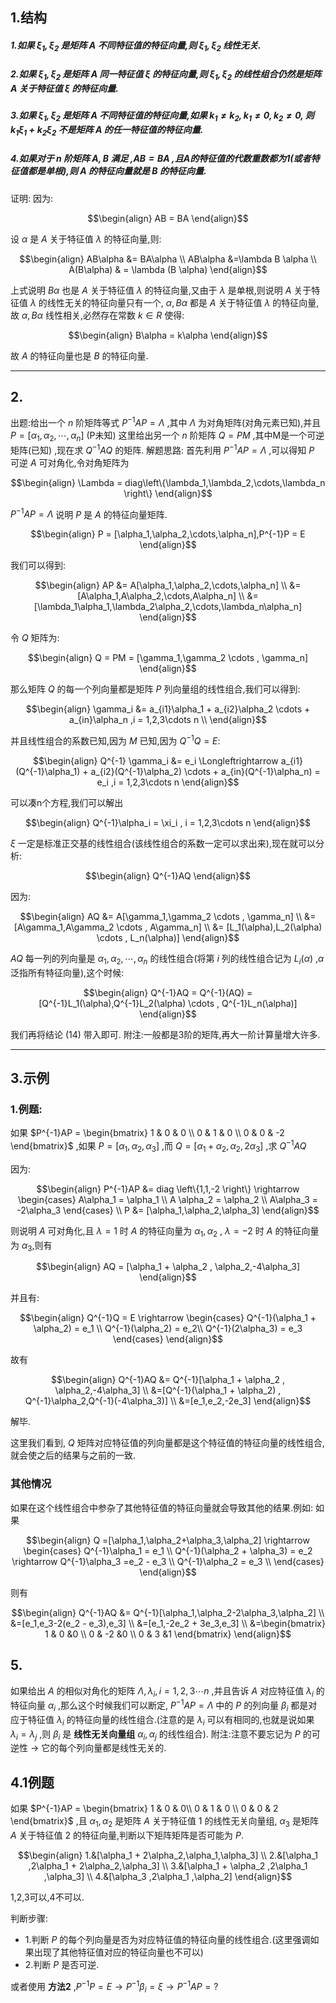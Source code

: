 ## 1.结构
##### 1.如果 $\xi_1,\xi_2$ 是矩阵 $A$ 不同特征值的特征向量,则 $\xi_1,\xi_2$ 线性无关.
##### 2.如果 $\xi_1,\xi_2$ 是矩阵 $A$ 同一特征值 $\xi$ 的特征向量,则 $\xi_1,\xi_2$ 的线性组合仍然是矩阵 $A$ 关于特征值 $\xi$ 的特征向量. 
##### 3.如果 $\xi_1,\xi_2$ 是矩阵 $A$ 不同特征值的特征向量,如果 $k_1\not ={k_2} , k_1\not ={0},k_2\not ={0},$ 则 $k_1\xi_1+k_2\xi_2$ 不是矩阵 $A$ 的任一特征值的特征向量.
##### 4.如果对于 $n$ 阶矩阵 $A,B$ 满足 ,$AB = BA$ ,且$A$的特征值的代数重数都为1(或者特征值都是单根),则 $A$ 的特征向量就是 $B$ 的特征向量.
证明:
因为:

$$\begin{align}
    AB = BA
\end{align}$$

设 $\alpha$ 是 $A$ 关于特征值 $\lambda$ 的特征向量,则:

$$\begin{align}
    AB\alpha &= BA\alpha \\
    AB\alpha &=\lambda B \alpha \\
    A(B\alpha) & = \lambda (B \alpha)
\end{align}$$

上式说明 $B\alpha$ 也是 $A$ 关于特征值 $\lambda$ 的特征向量,又由于 $\lambda$ 是单根,则说明 $A$ 关于特征值 $\lambda$ 的线性无关的特征向量只有一个, $\alpha,B\alpha$ 都是 $A$ 关于特征值 $\lambda$ 的特征向量,故 $\alpha,B\alpha$ 线性相关,必然存在常数 $k \in R$ 使得:

$$\begin{align}
    B\alpha = k\alpha
\end{align}$$

故 $A$ 的特征向量也是 $B$ 的特征向量.


----
## 2.
出题:给出一个 $n$ 阶矩阵等式 $P^{-1}AP = \Lambda$ ,其中 $\Lambda$ 为对角矩阵(对角元素已知),并且 $P = [\alpha_1,\alpha_2,\cdots,\alpha_n]$ (P未知) 这里给出另一个 $n$ 阶矩阵 $Q = PM$ ,其中M是一个可逆矩阵(已知) ,现在求 $Q^{-1}AQ$ 的矩阵.
解题思路:
首先利用 $P^{-1}AP = \Lambda$ ,可以得知 $P$ 可逆 $A$ 可对角化,令对角矩阵为

$$\begin{align}
    \Lambda = diag\left\{\lambda_1,\lambda_2,\cdots,\lambda_n \right\}
\end{align}$$

$P^{-1}AP = \Lambda$ 说明 $P$ 是 $A$ 的特征向量矩阵.

$$\begin{align}
    P = [\alpha_1,\alpha_2,\cdots,\alpha_n],P^{-1}P = E
\end{align}$$

我们可以得到:

$$\begin{align}
    AP &= A[\alpha_1,\alpha_2,\cdots,\alpha_n] \\
    &= [A\alpha_1,A\alpha_2,\cdots,A\alpha_n] \\
    &= [\lambda_1\alpha_1,\lambda_2\alpha_2,\cdots,\lambda_n\alpha_n] 
\end{align}$$

令 $Q$ 矩阵为:

$$\begin{align}
    Q = PM = [\gamma_1,\gamma_2 \cdots , \gamma_n]
\end{align}$$

那么矩阵 $Q$ 的每一个列向量都是矩阵 $P$ 列向量组的线性组合,我们可以得到:

$$\begin{align}
    \gamma_i &= a_{i1}\alpha_1 + a_{i2}\alpha_2 \cdots + a_{in}\alpha_n ,i = 1,2,3\cdots n \\
\end{align}$$

并且线性组合的系数已知,因为 $M$ 已知,因为 $Q^{-1}Q=E$:

$$\begin{align}
    Q^{-1} \gamma_i &= e_i \Longleftrightarrow a_{i1}(Q^{-1}\alpha_1) + a_{i2}(Q^{-1}\alpha_2) \cdots + a_{in}(Q^{-1}\alpha_n) = e_i ,i = 1,2,3\cdots n
\end{align}$$

可以凑n个方程,我们可以解出

$$\begin{align}
    Q^{-1}\alpha_i = \xi_i , i = 1,2,3\cdots n 
\end{align}$$

$\xi$ 一定是标准正交基的线性组合(该线性组合的系数一定可以求出来),现在就可以分析:

$$\begin{align}
    Q^{-1}AQ 
\end{align}$$

因为:

$$\begin{align}
    AQ &= A[\gamma_1,\gamma_2 \cdots , \gamma_n] \\
    &= [A\gamma_1,A\gamma_2 \cdots , A\gamma_n] \\
    &= [L_1(\alpha),L_2(\alpha) \cdots , L_n(\alpha)]
\end{align}$$

$AQ$ 每一列的列向量是 $\alpha_1,\alpha_2,\cdots,\alpha_n$ 的线性组合(将第 $i$ 列的线性组合记为 $L_i(\alpha)$ ,$\alpha$ 泛指所有特征向量),这个时候:

$$\begin{align}
    Q^{-1}AQ = Q^{-1}(AQ) = [Q^{-1}L_1(\alpha),Q^{-1}L_2(\alpha) \cdots , Q^{-1}L_n(\alpha)]
\end{align}$$

我们再将结论 (14) 带入即可.
附注:一般都是3阶的矩阵,再大一阶计算量增大许多.

---
## 3.示例
### 1.例题:
如果  $P^{-1}AP = \begin{bmatrix}
    1 & 0 & 0 \\ 0 & 1 & 0 \\ 0 & 0 & -2  
\end{bmatrix}$ ,如果 $P = [\alpha_1,\alpha_2,\alpha_3]$ ,而 $Q = [\alpha_1 + \alpha_2 , \alpha_2,2\alpha_3]$ ,求 $Q^{-1}AQ$

因为:

$$\begin{align}
    P^{-1}AP &= diag \left\{1,1,-2 \right\} \rightarrow \begin{cases}
        A\alpha_1 = \alpha_1 \\
        A \alpha_2 = \alpha_2 \\
        A\alpha_3 = -2\alpha_3
    \end{cases} \\
    P &= [\alpha_1,\alpha_2,\alpha_3]
\end{align}$$

则说明 $A$ 可对角化,且 $\lambda = 1$ 时 $A$ 的特征向量为 $\alpha_1,\alpha_2$ ,  $\lambda = -2$ 时 $A$ 的特征向量为 $\alpha_3$,则有

$$\begin{align}
    AQ = [\alpha_1 + \alpha_2 , \alpha_2,-4\alpha_3]
\end{align}$$

并且有:

$$\begin{align}
    Q^{-1}Q = E \rightarrow \begin{cases}
    Q^{-1}(\alpha_1 + \alpha_2) = e_1 \\
    Q^{-1}(\alpha_2) = e_2\\
    Q^{-1}(2\alpha_3) = e_3
    \end{cases}
\end{align}$$

故有

$$\begin{align}
    Q^{-1}AQ &=  Q^{-1}[\alpha_1 + \alpha_2 , \alpha_2,-4\alpha_3] \\
    &=[Q^{-1}(\alpha_1 + \alpha_2) , Q^{-1}\alpha_2,Q^{-1}(-4\alpha_3)] \\
    &=[e_1,e_2,-2e_3]
\end{align}$$

解毕.



这里我们看到, $Q$ 矩阵对应特征值的列向量都是这个特征值的特征向量的线性组合,就会使之后的结果与之前的一致.

### 其他情况
如果在这个线性组合中参杂了其他特征值的特征向量就会导致其他的结果.例如:
如果

$$\begin{align}
    Q =[\alpha_1,\alpha_2+\alpha_3,\alpha_2] \rightarrow \begin{cases}
        Q^{-1}\alpha_1 = e_1 \\
        Q^{-1}(\alpha_2 + \alpha_3) = e_2 \rightarrow Q^{-1}\alpha_3 =e_2 - e_3 \\
        Q^{-1}\alpha_2 = e_3 \\
    \end{cases}
\end{align}$$

则有

$$\begin{align}
    Q^{-1}AQ &= Q^{-1}[\alpha_1,\alpha_2-2\alpha_3,\alpha_2] \\ 
    &=[e_1,e_3-2(e_2 - e_3),e_3] \\
    &=[e_1,-2e_2 + 3e_3,e_3] \\
    &=\begin{bmatrix}
        1 & 0 &0 \\
        0 & -2 &0 \\
        0 & 3 &1
    \end{bmatrix}
\end{align}$$




## 5.
如果给出 $A$ 的相似对角化的矩阵 $\Lambda ,\lambda_i,i=1,2,3\cdots n$ ,并且告诉 $A$ 对应特征值 $\lambda_i$ 的特征向量 $\alpha_i$ ,那么这个时候我们可以断定, $P^{-1}AP = \Lambda$ 中的 $P$ 的列向量 $\beta_i$ 都是对应于特征值 $\lambda_i$ 的特征向量的线性组合.(注意的是 $\lambda_i$ 可以有相同的,也就是说如果 $\lambda_i = \lambda_j$ ,则 $\beta_i$ 是 **线性无关向量组** $\alpha_i,\alpha_j$ 的线性组合).
附注:注意不要忘记为 $P$ 的可逆性 $\rightarrow$ 它的每个列向量都是线性无关的.


## 4.1例题
如果 $P^{-1}AP = \begin{bmatrix}
    1 & 0 & 0\\
    0 & 1 & 0 \\
    0 & 0 & 2 
\end{bmatrix}$ ,且 $\alpha_1,\alpha_2$ 是矩阵 $A$ 关于特征值 $1$ 的线性无关向量组, $\alpha_3$ 是矩阵 $A$ 关于特征值 $2$ 的特征向量,判断以下矩阵矩阵是否可能为 $P$.

$$\begin{align}
    1.&[\alpha_1 + 2\alpha_2,\alpha_1,\alpha_3] \\
    2.&[\alpha_1 ,2\alpha_1 + 2\alpha_2,\alpha_3] \\
    3.&[\alpha_1 + \alpha_2 ,2\alpha_1 ,\alpha_3] \\
    4.&[\alpha_3 ,2\alpha_1 ,\alpha_2]
\end{align}$$

1,2,3可以,4不可以.


判断步骤:
* 1.判断 $P$ 的每个列向量是否为对应特征值的特征向量的线性组合.(这里强调如果出现了其他特征值对应的特征向量也不可以)
* 2.判断 $P$ 是否可逆.

或者使用 **方法2** ,$P^{-1}P = E \rightarrow P^{-1}\beta_i = \xi  \rightarrow P^{-1}AP = ?$



